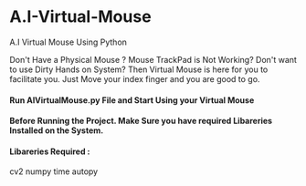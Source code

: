 # A.I-Virtual-Mouse
A.I Virtual Mouse Using Python

Don't Have a Physical Mouse ? Mouse TrackPad is Not Working? Don't want to use Dirty Hands on System?
Then Virtual Mouse is here for you to facilitate you. Just Move your index finger and you are good to go.

#### Run AIVirtualMouse.py File and Start Using your Virtual Mouse 


#### Before Running the Project. Make Sure you have required Libareries Installed on the System.
#### Libareries Required : 
cv2
numpy 
time
autopy
